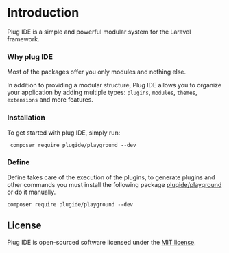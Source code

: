 # Introduction

Plug IDE is a simple and powerful modular system for the Laravel framework.

### Why plug IDE

Most of the packages offer you only modules and nothing else.

In addition to providing a modular structure, Plug IDE allows you to organize your application by adding multiple types: `plugins`, `modules`, `themes`, `extensions` and more features.

### Installation

To get started with plug IDE, simply run:

     composer require plugide/playground --dev

### Define 

Define takes care of the execution of the plugins, to generate plugins and other commands you must install the following package [plugide/playground](https://github.com/plugide/playground) or do it manually.

    composer require plugide/playground --dev

## License

Plug IDE is open-sourced software licensed under the [MIT license](https://opensource.org/licenses/MIT).
